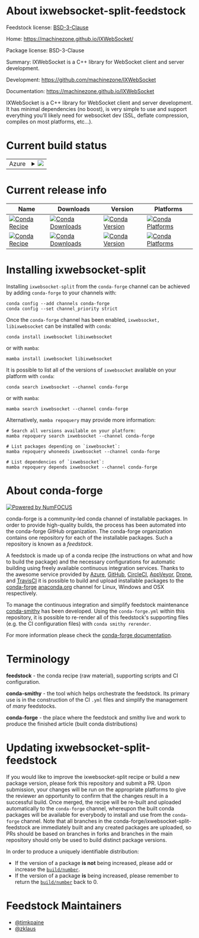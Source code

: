 About ixwebsocket-split-feedstock
=================================

Feedstock license: [BSD-3-Clause](https://github.com/conda-forge/ixwebsocket-split-feedstock/blob/main/LICENSE.txt)

Home: https://machinezone.github.io/IXWebSocket/

Package license: BSD-3-Clause

Summary: IXWebSocket is a C++ library for WebSocket client and server development.

Development: https://github.com/machinezone/IXWebSocket

Documentation: https://machinezone.github.io/IXWebSocket

IXWebSocket is a C++ library for WebSocket client and server development. It has
minimal dependencies (no boost), is very simple to use and support everything you'll
likely need for websocket dev (SSL, deflate compression, compiles on most platforms, etc...).


Current build status
====================


<table>
    
  <tr>
    <td>Azure</td>
    <td>
      <details>
        <summary>
          <a href="https://dev.azure.com/conda-forge/feedstock-builds/_build/latest?definitionId=23567&branchName=main">
            <img src="https://dev.azure.com/conda-forge/feedstock-builds/_apis/build/status/ixwebsocket-split-feedstock?branchName=main">
          </a>
        </summary>
        <table>
          <thead><tr><th>Variant</th><th>Status</th></tr></thead>
          <tbody><tr>
              <td>linux_64</td>
              <td>
                <a href="https://dev.azure.com/conda-forge/feedstock-builds/_build/latest?definitionId=23567&branchName=main">
                  <img src="https://dev.azure.com/conda-forge/feedstock-builds/_apis/build/status/ixwebsocket-split-feedstock?branchName=main&jobName=linux&configuration=linux%20linux_64_" alt="variant">
                </a>
              </td>
            </tr><tr>
              <td>osx_64</td>
              <td>
                <a href="https://dev.azure.com/conda-forge/feedstock-builds/_build/latest?definitionId=23567&branchName=main">
                  <img src="https://dev.azure.com/conda-forge/feedstock-builds/_apis/build/status/ixwebsocket-split-feedstock?branchName=main&jobName=osx&configuration=osx%20osx_64_" alt="variant">
                </a>
              </td>
            </tr>
          </tbody>
        </table>
      </details>
    </td>
  </tr>
</table>

Current release info
====================

| Name | Downloads | Version | Platforms |
| --- | --- | --- | --- |
| [![Conda Recipe](https://img.shields.io/badge/recipe-ixwebsocket-green.svg)](https://anaconda.org/conda-forge/ixwebsocket) | [![Conda Downloads](https://img.shields.io/conda/dn/conda-forge/ixwebsocket.svg)](https://anaconda.org/conda-forge/ixwebsocket) | [![Conda Version](https://img.shields.io/conda/vn/conda-forge/ixwebsocket.svg)](https://anaconda.org/conda-forge/ixwebsocket) | [![Conda Platforms](https://img.shields.io/conda/pn/conda-forge/ixwebsocket.svg)](https://anaconda.org/conda-forge/ixwebsocket) |
| [![Conda Recipe](https://img.shields.io/badge/recipe-libixwebsocket-green.svg)](https://anaconda.org/conda-forge/libixwebsocket) | [![Conda Downloads](https://img.shields.io/conda/dn/conda-forge/libixwebsocket.svg)](https://anaconda.org/conda-forge/libixwebsocket) | [![Conda Version](https://img.shields.io/conda/vn/conda-forge/libixwebsocket.svg)](https://anaconda.org/conda-forge/libixwebsocket) | [![Conda Platforms](https://img.shields.io/conda/pn/conda-forge/libixwebsocket.svg)](https://anaconda.org/conda-forge/libixwebsocket) |

Installing ixwebsocket-split
============================

Installing `ixwebsocket-split` from the `conda-forge` channel can be achieved by adding `conda-forge` to your channels with:

```
conda config --add channels conda-forge
conda config --set channel_priority strict
```

Once the `conda-forge` channel has been enabled, `ixwebsocket, libixwebsocket` can be installed with `conda`:

```
conda install ixwebsocket libixwebsocket
```

or with `mamba`:

```
mamba install ixwebsocket libixwebsocket
```

It is possible to list all of the versions of `ixwebsocket` available on your platform with `conda`:

```
conda search ixwebsocket --channel conda-forge
```

or with `mamba`:

```
mamba search ixwebsocket --channel conda-forge
```

Alternatively, `mamba repoquery` may provide more information:

```
# Search all versions available on your platform:
mamba repoquery search ixwebsocket --channel conda-forge

# List packages depending on `ixwebsocket`:
mamba repoquery whoneeds ixwebsocket --channel conda-forge

# List dependencies of `ixwebsocket`:
mamba repoquery depends ixwebsocket --channel conda-forge
```


About conda-forge
=================

[![Powered by
NumFOCUS](https://img.shields.io/badge/powered%20by-NumFOCUS-orange.svg?style=flat&colorA=E1523D&colorB=007D8A)](https://numfocus.org)

conda-forge is a community-led conda channel of installable packages.
In order to provide high-quality builds, the process has been automated into the
conda-forge GitHub organization. The conda-forge organization contains one repository
for each of the installable packages. Such a repository is known as a *feedstock*.

A feedstock is made up of a conda recipe (the instructions on what and how to build
the package) and the necessary configurations for automatic building using freely
available continuous integration services. Thanks to the awesome service provided by
[Azure](https://azure.microsoft.com/en-us/services/devops/), [GitHub](https://github.com/),
[CircleCI](https://circleci.com/), [AppVeyor](https://www.appveyor.com/),
[Drone](https://cloud.drone.io/welcome), and [TravisCI](https://travis-ci.com/)
it is possible to build and upload installable packages to the
[conda-forge](https://anaconda.org/conda-forge) [anaconda.org](https://anaconda.org/)
channel for Linux, Windows and OSX respectively.

To manage the continuous integration and simplify feedstock maintenance
[conda-smithy](https://github.com/conda-forge/conda-smithy) has been developed.
Using the ``conda-forge.yml`` within this repository, it is possible to re-render all of
this feedstock's supporting files (e.g. the CI configuration files) with ``conda smithy rerender``.

For more information please check the [conda-forge documentation](https://conda-forge.org/docs/).

Terminology
===========

**feedstock** - the conda recipe (raw material), supporting scripts and CI configuration.

**conda-smithy** - the tool which helps orchestrate the feedstock.
                   Its primary use is in the construction of the CI ``.yml`` files
                   and simplify the management of *many* feedstocks.

**conda-forge** - the place where the feedstock and smithy live and work to
                  produce the finished article (built conda distributions)


Updating ixwebsocket-split-feedstock
====================================

If you would like to improve the ixwebsocket-split recipe or build a new
package version, please fork this repository and submit a PR. Upon submission,
your changes will be run on the appropriate platforms to give the reviewer an
opportunity to confirm that the changes result in a successful build. Once
merged, the recipe will be re-built and uploaded automatically to the
`conda-forge` channel, whereupon the built conda packages will be available for
everybody to install and use from the `conda-forge` channel.
Note that all branches in the conda-forge/ixwebsocket-split-feedstock are
immediately built and any created packages are uploaded, so PRs should be based
on branches in forks and branches in the main repository should only be used to
build distinct package versions.

In order to produce a uniquely identifiable distribution:
 * If the version of a package **is not** being increased, please add or increase
   the [``build/number``](https://docs.conda.io/projects/conda-build/en/latest/resources/define-metadata.html#build-number-and-string).
 * If the version of a package **is** being increased, please remember to return
   the [``build/number``](https://docs.conda.io/projects/conda-build/en/latest/resources/define-metadata.html#build-number-and-string)
   back to 0.

Feedstock Maintainers
=====================

* [@timkpaine](https://github.com/timkpaine/)
* [@zklaus](https://github.com/zklaus/)

